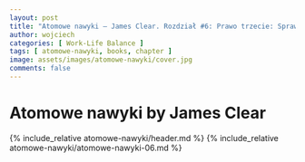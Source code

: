 ```yaml
---
layout: post
title: "Atomowe nawyki — James Clear. Rozdział #6: Prawo trzecie: Spraw, by to było łatwe"
author: wojciech
categories: [ Work-Life Balance ]
tags: [ atomowe-nawyki, books, chapter ]
image: assets/images/atomowe-nawyki/cover.jpg
comments: false
---
```


# Atomowe nawyki by James Clear

{% include_relative atomowe-nawyki/header.md %}
{% include_relative atomowe-nawyki/atomowe-nawyki-06.md %}
